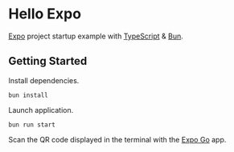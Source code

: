 # Hello Expo

[Expo](https://expo.dev) project startup example with [TypeScript](https://www.typescriptlang.org) & [Bun](https://bun.sh).

## Getting Started

Install dependencies.

```shell
bun install
```

Launch application.

```shell
bun run start
```

Scan the QR code displayed in the terminal with the [Expo Go](https://expo.dev/client) app.
